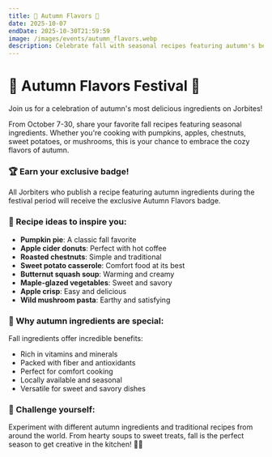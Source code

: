 ```yaml
---
title: 🍂 Autumn Flavors 🍎
date: 2025-10-07
endDate: 2025-10-30T21:59:59
image: /images/events/autumn_flavors.webp
description: Celebrate fall with seasonal recipes featuring autumn's best ingredients
---
```


# 🍂 Autumn Flavors Festival 🍎

Join us for a celebration of autumn's most delicious ingredients on Jorbites!

From October 7-30, share your favorite fall recipes featuring seasonal ingredients. Whether you're cooking with pumpkins, apples, chestnuts, sweet potatoes, or mushrooms, this is your chance to embrace the cozy flavors of autumn.

### 🏆 Earn your exclusive badge!

All Jorbiters who publish a recipe featuring autumn ingredients during the festival period will receive the exclusive Autumn Flavors badge.

### 🍁 Recipe ideas to inspire you:

- **Pumpkin pie**: A classic fall favorite
- **Apple cider donuts**: Perfect with hot coffee
- **Roasted chestnuts**: Simple and traditional
- **Sweet potato casserole**: Comfort food at its best
- **Butternut squash soup**: Warming and creamy
- **Maple-glazed vegetables**: Sweet and savory
- **Apple crisp**: Easy and delicious
- **Wild mushroom pasta**: Earthy and satisfying

### 🌟 Why autumn ingredients are special:

Fall ingredients offer incredible benefits:
- Rich in vitamins and minerals
- Packed with fiber and antioxidants
- Perfect for comfort cooking
- Locally available and seasonal
- Versatile for sweet and savory dishes

### 🎯 Challenge yourself:

Experiment with different autumn ingredients and traditional recipes from around the world. From hearty soups to sweet treats, fall is the perfect season to get creative in the kitchen! 🍂✨

